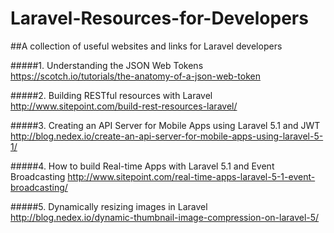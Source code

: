 # Laravel-Resources-for-Developers
##A collection of useful websites and links for Laravel developers

#####1. Understanding the JSON Web Tokens
https://scotch.io/tutorials/the-anatomy-of-a-json-web-token

#####2. Building RESTful resources with Laravel
http://www.sitepoint.com/build-rest-resources-laravel/

#####3. Creating an API Server for Mobile Apps using Laravel 5.1 and JWT
http://blog.nedex.io/create-an-api-server-for-mobile-apps-using-laravel-5-1/

#####4. How to build Real-time Apps with Laravel 5.1 and Event Broadcasting
http://www.sitepoint.com/real-time-apps-laravel-5-1-event-broadcasting/

#####5. Dynamically resizing images in Laravel
http://blog.nedex.io/dynamic-thumbnail-image-compression-on-laravel-5/

